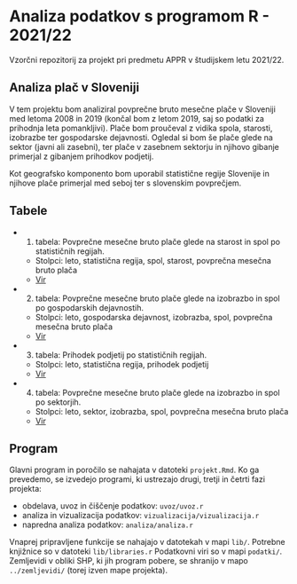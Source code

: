 # Analiza podatkov s programom R - 2021/22

Vzorčni repozitorij za projekt pri predmetu APPR v študijskem letu 2021/22. 

## Analiza plač v Sloveniji

V tem projektu bom analiziral povprečne bruto mesečne plače v Sloveniji med letoma 2008 in 2019 (končal bom z letom 2019, saj so podatki za prihodnja leta pomankljivi). Plače bom proučeval z vidika spola, starosti, izobrazbe  ter gospodarske dejavnosti. Ogledal si bom še plače glede na sektor (javni ali zasebni), ter plače v zasebnem sektorju in njihovo gibanje primerjal z gibanjem prihodkov podjetij.

Kot geografsko komponento bom uporabil statistične regije Slovenije in njihove plače primerjal med seboj ter s slovenskim povprečjem. 

## Tabele

  * 1. tabela: Povprečne mesečne bruto plače glede na starost in spol po statističnih regijah.
    + Stolpci: leto, statistična regija, spol, starost, povprečna mesečna bruto plača
    + [Vir](https://pxweb.stat.si/SiStatData/pxweb/sl/Data/-/0711321S.px) 
   
  * 2. tabela: Povprečne mesečne bruto plače glede na izobrazbo in spol po gospodarskih dejavnostih.
    + Stolpci: leto, gospodarska dejavnost, izobrazba, spol, povprečna mesečna bruto plača
    + [Vir](https://pxweb.stat.si/SiStatData/pxweb/sl/Data/-/0711310S.px)
    
  * 3. tabela: Prihodek podjetij po statističnih regijah.
    + Stolpci: leto, statistična regija, prihodek podjetij
    + [Vir](https://pxweb.stat.si/SiStatData/pxweb/sl/Data/-/1418806S.px)
    
  * 4. tabela: Povprečne mesečne bruto plače glede na izobrazbo in spol po sektorjih.
    + Stolpci: leto, sektor, izobrazba, spol, povprečna mesečna bruto plača
    + [Vir](https://pxweb.stat.si/SiStatData/pxweb/sl/Data/-/0711340S.px)



## Program

Glavni program in poročilo se nahajata v datoteki `projekt.Rmd`.
Ko ga prevedemo, se izvedejo programi, ki ustrezajo drugi, tretji in četrti fazi projekta:

* obdelava, uvoz in čiščenje podatkov: `uvoz/uvoz.r`
* analiza in vizualizacija podatkov: `vizualizacija/vizualizacija.r`
* napredna analiza podatkov: `analiza/analiza.r`

Vnaprej pripravljene funkcije se nahajajo v datotekah v mapi `lib/`.
Potrebne knjižnice so v datoteki `lib/libraries.r`
Podatkovni viri so v mapi `podatki/`.
Zemljevidi v obliki SHP, ki jih program pobere,
se shranijo v mapo `../zemljevidi/` (torej izven mape projekta).
